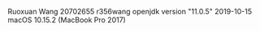   Ruoxuan Wang
  20702655 r356wang
  openjdk version "11.0.5" 2019-10-15
  macOS 10.15.2 (MacBook Pro 2017)